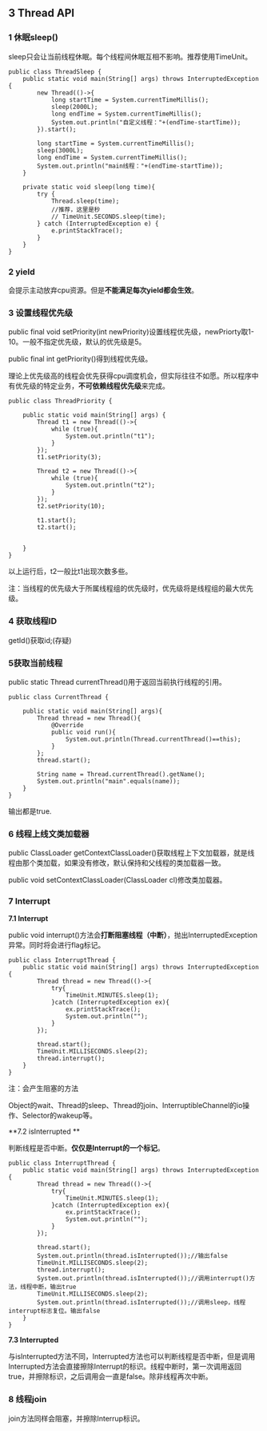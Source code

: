 ## 3 Thread API

### 1 休眠sleep()

sleep只会让当前线程休眠。每个线程间休眠互相不影响。推荐使用TimeUnit。

	public class ThreadSleep {
	    public static void main(String[] args) throws InterruptedException {
	        new Thread(()->{
	            long startTime = System.currentTimeMillis();
	            sleep(2000L);
	            long endTime = System.currentTimeMillis();
	            System.out.println("自定义线程："+(endTime-startTime));
	        }).start();
	
	        long startTime = System.currentTimeMillis();
	        sleep(3000L);
	        long endTime = System.currentTimeMillis();
	        System.out.println("main线程："+(endTime-startTime));
	    }
	
	    private static void sleep(long time){
	        try {
	            Thread.sleep(time);
				//推荐，这里是秒
				// TimeUnit.SECONDS.sleep(time); 
	        } catch (InterruptedException e) {
	            e.printStackTrace();
	        }
	    }
	}

### 2 yield

会提示主动放弃cpu资源。但是**不能满足每次yield都会生效**。

### 3 设置线程优先级

 public final void setPriority(int newPriority)设置线程优先级，newPriorty取1-10。一般不指定优先级，默认的优先级是5。

 public final int getPriority()得到线程优先级。

理论上优先级高的线程会优先获得cpu调度机会，但实际往往不如愿。所以程序中有优先级的特定业务，**不可依赖线程优先级**来完成。


	public class ThreadPriority {
	
	    public static void main(String[] args) {
	        Thread t1 = new Thread(()->{
	            while (true){
	                System.out.println("t1");
	            }
	        });
	        t1.setPriority(3);
	
	        Thread t2 = new Thread(()->{
	            while (true){
	                System.out.println("t2");
	            }
	        });
	        t2.setPriority(10);
	
	        t1.start();
	        t2.start();
	
	
	    }
	}

以上运行后，t2一般比t1出现次数多些。

注：当线程的优先级大于所属线程组的优先级时，优先级将是线程组的最大优先级。

### 4 获取线程ID

getId()获取id;(存疑)


### 5获取当前线程

public static  Thread currentThread()用于返回当前执行线程的引用。

	public class CurrentThread {
	
	    public static void main(String[] args){
	        Thread thread = new Thread(){
	            @Override
	            public void run(){
	                System.out.println(Thread.currentThread()==this);
	            }
	        };
	        thread.start();
	
	        String name = Thread.currentThread().getName();
	        System.out.println("main".equals(name));
	    }
	}

输出都是true.


### 6 线程上线文类加载器

 public ClassLoader getContextClassLoader()获取线程上下文加载器，就是线程由那个类加载，如果没有修改，默认保持和父线程的类加载器一致。

 public void setContextClassLoader(ClassLoader cl)修改类加载器。

### 7 Interrupt

**7.1 Interrupt**

public void interrupt()方法会**打断阻塞线程（中断）**，抛出InterruptedException异常。同时将会进行flag标记。

	public class InterruptThread {
	    public static void main(String[] args) throws InterruptedException {
	        Thread thread = new Thread(()->{
	            try{
	                TimeUnit.MINUTES.sleep(1);
	            }catch (InterruptedException ex){
	                ex.printStackTrace();
	                System.out.println("");
	            }
	        });
	
	        thread.start();
	        TimeUnit.MILLISECONDS.sleep(2);
	        thread.interrupt();
	    }
	}

注：会产生阻塞的方法

Object的wait、Thread的sleep、Thread的join、InterruptibleChannel的io操作、Selector的wakeup等。

**7.2 isInterrupted **

判断线程是否中断。**仅仅是Interrupt的一个标记**。

	public class InterruptThread {
	    public static void main(String[] args) throws InterruptedException {
	        Thread thread = new Thread(()->{
	            try{
	                TimeUnit.MINUTES.sleep(1);
	            }catch (InterruptedException ex){
	                ex.printStackTrace();
	                System.out.println("");
	            }
	        });
	
	        thread.start();
	        System.out.println(thread.isInterrupted());//输出false
	        TimeUnit.MILLISECONDS.sleep(2);
	        thread.interrupt();
	        System.out.println(thread.isInterrupted());//调用interrupt()方法，线程中断，输出true
			TimeUnit.MILLISECONDS.sleep(2);
       	    System.out.println(thread.isInterrupted());//调用sleep，线程interrupt标志复位。输出false
	    }
	}

**7.3 Interrupted**

与isInterrupted方法不同，Interrupted方法也可以判断线程是否中断，但是调用Interrupted方法会直接擦除Interrupt的标识。线程中断时，第一次调用返回true，并擦除标识，之后调用会一直是false。除非线程再次中断。

### 8 线程join

join方法同样会阻塞，并擦除Interrup标识。


